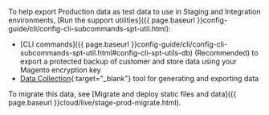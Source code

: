 <div markdown="1">

To help export Production data as test data to use in Staging and Integration environments, [Run the support utilities]({{ page.baseurl }}config-guide/cli/config-cli-subcommands-spt-util.html):

* [CLI commands]({{ page.baseurl }}config-guide/cli/config-cli-subcommands-spt-util.html#config-cli-spt-utils-db) (Recommended) to export a protected backup of customer and store data using your Magento encryption key
* [Data Collection](http://docs.magento.com/m2/ee/user_guide/system/support-data-collector.html){:target="_blank"} tool for generating and exporting data

To migrate this data, see [Migrate and deploy static files and data]({{ page.baseurl }}cloud/live/stage-prod-migrate.html).
